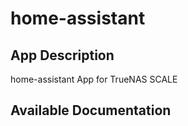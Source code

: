 # home-assistant

## App Description

home-assistant App for TrueNAS SCALE

## Available Documentation

